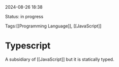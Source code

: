 
2024-08-26 18:38

Status: in progress

Tags:[[Programming Language]], [[JavaScript]]

# Typescript

A subsidiary of [[JavaScript]] but it is statically typed.
